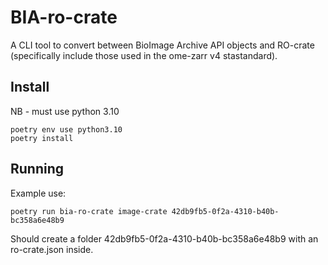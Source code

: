 # BIA-ro-crate
A CLI tool to convert between BioImage Archive API objects and RO-crate (specifically include those used in the ome-zarr v4 stastandard). 


## Install
NB - must use python 3.10
```
poetry env use python3.10
poetry install
```

## Running

Example use:
```
poetry run bia-ro-crate image-crate 42db9fb5-0f2a-4310-b40b-bc358a6e48b9   
```

Should create a folder 42db9fb5-0f2a-4310-b40b-bc358a6e48b9 with an ro-crate.json inside.